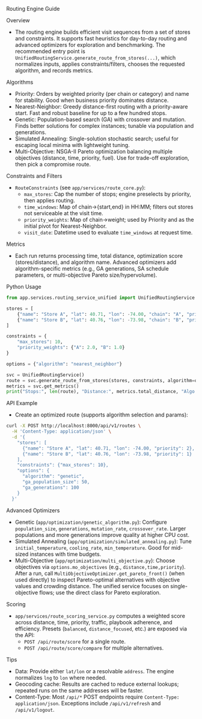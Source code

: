 Routing Engine Guide

Overview

- The routing engine builds efficient visit sequences from a set of stores and constraints. It supports fast heuristics for day-to-day routing and advanced optimizers for exploration and benchmarking. The recommended entry point is `UnifiedRoutingService.generate_route_from_stores(...)`, which normalizes inputs, applies constraints/filters, chooses the requested algorithm, and records metrics.

Algorithms

- Priority: Orders by weighted priority (per chain or category) and name for stability. Good when business priority dominates distance.
- Nearest-Neighbor: Greedy distance-first routing with a priority-aware start. Fast and robust baseline for up to a few hundred stops.
- Genetic: Population-based search (GA) with crossover and mutation. Finds better solutions for complex instances; tunable via population and generations.
- Simulated Annealing: Single-solution stochastic search; useful for escaping local minima with lightweight tuning.
- Multi-Objective: NSGA-II Pareto optimization balancing multiple objectives (distance, time, priority, fuel). Use for trade-off exploration, then pick a compromise route.

Constraints and Filters

- `RouteConstraints` (see `app/services/route_core.py`):
  - `max_stores`: Cap the number of stops; engine preselects by priority, then applies routing.
  - `time_windows`: Map of chain→{start,end} in HH:MM; filters out stores not serviceable at the visit time.
  - `priority_weights`: Map of chain→weight; used by Priority and as the initial pivot for Nearest-Neighbor.
  - `visit_date`: Datetime used to evaluate `time_windows` at request time.

Metrics

- Each run returns processing time, total distance, optimization score (stores/distance), and algorithm name. Advanced optimizers add algorithm-specific metrics (e.g., GA generations, SA schedule parameters, or multi-objective Pareto size/hypervolume).

Python Usage

```python
from app.services.routing_service_unified import UnifiedRoutingService

stores = [
    {"name": "Store A", "lat": 40.71, "lon": -74.00, "chain": "A", "priority": 2},
    {"name": "Store B", "lat": 40.76, "lon": -73.98, "chain": "B", "priority": 1},
]

constraints = {
    "max_stores": 10,
    "priority_weights": {"A": 2.0, "B": 1.0}
}

options = {"algorithm": "nearest_neighbor"}

svc = UnifiedRoutingService()
route = svc.generate_route_from_stores(stores, constraints, algorithm=options["algorithm"], algorithm_params=options)
metrics = svc.get_metrics()
print("Stops:", len(route), "Distance:", metrics.total_distance, "Algo:", metrics.algorithm_used)
```

API Example

- Create an optimized route (supports algorithm selection and params):

```bash
curl -X POST http://localhost:8000/api/v1/routes \
  -H 'Content-Type: application/json' \
  -d '{
    "stores": [
      {"name": "Store A", "lat": 40.71, "lon": -74.00, "priority": 2},
      {"name": "Store B", "lat": 40.76, "lon": -73.98, "priority": 1}
    ],
    "constraints": {"max_stores": 10},
    "options": {
      "algorithm": "genetic",
      "ga_population_size": 50,
      "ga_generations": 100
    }
  }'
```

Advanced Optimizers

- Genetic (`app/optimization/genetic_algorithm.py`): Configure `population_size`, `generations`, `mutation_rate`, `crossover_rate`. Larger populations and more generations improve quality at higher CPU cost.
- Simulated Annealing (`app/optimization/simulated_annealing.py`): Tune `initial_temperature`, `cooling_rate`, `min_temperature`. Good for mid-sized instances with time budgets.
- Multi-Objective (`app/optimization/multi_objective.py`): Choose objectives via `options.mo_objectives` (e.g., `distance,time,priority`). After a run, call `MultiObjectiveOptimizer.get_pareto_front()` (when used directly) to inspect Pareto-optimal alternatives with objective values and crowding distance. The unified service focuses on single-objective flows; use the direct class for Pareto exploration.

Scoring

- `app/services/route_scoring_service.py` computes a weighted score across distance, time, priority, traffic, playbook adherence, and efficiency. Presets (`balanced`, `distance_focused`, etc.) are exposed via the API:
  - `POST /api/route/score` for a single route.
  - `POST /api/route/score/compare` for multiple alternatives.

Tips

- Data: Provide either `lat/lon` or a resolvable `address`. The engine normalizes `lng` to `lon` where needed.
- Geocoding cache: Results are cached to reduce external lookups; repeated runs on the same addresses will be faster.
- Content-Type: Most `/api/*` POST endpoints require `Content-Type: application/json`. Exceptions include `/api/v1/refresh` and `/api/v1/logout`.

